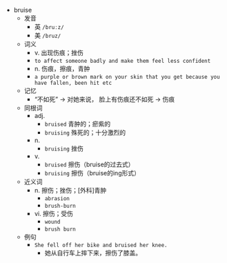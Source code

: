 - bruise
  - 发音
    - 英 `/bruːz/`
    - 美 `/bruz/`
  - 词义
    - v. 出现伤痕；挫伤
    - `to affect someone badly and make them feel less confident`
    - n. 伤痕，擦痕，青肿
    - `a purple or brown mark on your skin that you get because you have fallen, been hit etc`
  - 记忆
    - “不如死” → 对她来说， 脸上有伤痕还不如死 → 伤痕
  - 同根词
    - adj.
      - `bruised` 青肿的；瘀紫的
      - `bruising` 殊死的；十分激烈的
    - n.
      - `bruising` 挫伤
    - v.
      - `bruised` 擦伤（bruise的过去式）
      - `bruising` 擦伤（bruise的ing形式）
  - 近义词
    - n. 擦伤；挫伤；[外科]青肿
      - `abrasion`
      - `brush-burn`
    - vi. 擦伤；受伤
      - `wound`
      - `brush burn`
  - 例句
    - `She fell off her bike and bruised her knee.`
      - 她从自行车上摔下来，擦伤了膝盖。

